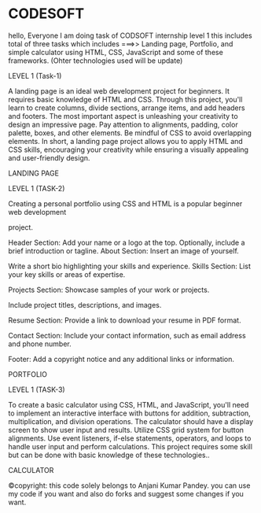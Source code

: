 # CODESOFT
hello, Everyone I am doing task of CODSOFT internship level 1 this includes total of three tasks which includes ===>> Landing page, Portfolio, and simple calculator using HTML, CSS, JavaScript and some of these frameworks. (Ohter technologies used will be update)

LEVEL 1 (Task-1)

A landing page is an ideal web development project for beginners. It requires basic knowledge of HTML and CSS. Through this project, you'll learn to create columns, divide sections, arrange items, and add headers and footers. The most important aspect is unleashing your creativity to design an impressive page. Pay attention to alignments, padding, color palette, boxes, and other elements. Be mindful of CSS to avoid overlapping elements. In short, a landing page project allows you to apply HTML and CSS skills, encouraging your creativity while ensuring a visually appealing and user-friendly design.

LANDING PAGE

LEVEL 1 (TASK-2)

Creating a personal portfolio using CSS and HTML is a popular beginner web development

project.

Header Section: Add your name or a logo at the top. Optionally, include a brief introduction or tagline. About Section: Insert an image of yourself.

Write a short bio highlighting your skills and experience. Skills Section: List your key skills or areas of expertise.

Projects Section: Showcase samples of your work or projects.

Include project titles, descriptions, and images.

Resume Section: Provide a link to download your resume in PDF format.

Contact Section: Include your contact information, such as email address and phone number.

Footer: Add a copyright notice and any additional links or information.

PORTFOLIO

LEVEL 1 (TASK-3)

To create a basic calculator using CSS, HTML, and JavaScript, you'll need to implement an interactive interface with buttons for addition, subtraction, multiplication, and division operations. The calculator should have a display screen to show user input and results. Utilize CSS grid system for button alignments. Use event listeners, if-else statements, operators, and loops to handle user input and perform calculations. This project requires some skill but can be done with basic knowledge of these technologies..

CALCULATOR

©copyright: this code solely belongs to Anjani Kumar Pandey. you can use my code if you want and also do forks and suggest some changes if you want.

